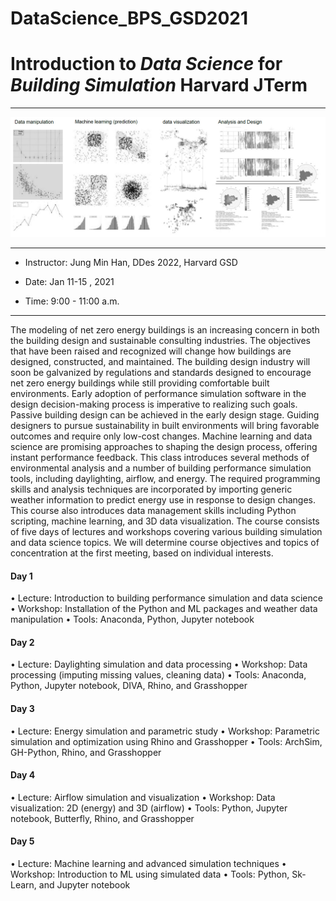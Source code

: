 # DataScience_BPS_GSD2021
# Introduction to *Data Science* for *Building Simulation* Harvard JTerm
<hr/>

![Data Science for Building Simulation](img/img_01.jpg)

<hr/>

- Instructor: Jung Min Han, DDes 2022, Harvard GSD
 
- Date: Jan 11-15 , 2021 
 
- Time: 9:00 - 11:00 a.m.


<hr/>
The modeling of net zero energy buildings is an increasing concern in both the building design and sustainable consulting industries. The objectives that have been raised and recognized will change how buildings are designed, constructed, and maintained. The building design industry will soon be galvanized by regulations and standards designed to encourage net zero energy buildings while still providing comfortable built environments. Early adoption of performance simulation software in the design decision-making process is imperative to realizing such goals. Passive building design can be achieved in the early design stage. Guiding designers to pursue sustainability in built environments will bring favorable outcomes and require only low-cost changes. 
Machine learning and data science are promising approaches to shaping the design process, offering instant performance feedback. This class introduces several methods of environmental analysis and a number of building performance simulation tools, including daylighting, airflow, and energy. The required programming skills and analysis techniques are incorporated by importing generic weather information to predict energy use in response to design changes. This course also introduces data management skills including Python scripting, machine learning, and 3D data visualization. 
The course consists of five days of lectures and workshops covering various building simulation and data science topics. We will determine course objectives and topics of concentration at the first meeting, based on individual interests.

#### Day 1 
•	Lecture: Introduction to building performance simulation and data science
•	Workshop: Installation of the Python and ML packages and weather data manipulation
•	Tools: Anaconda, Python, Jupyter notebook

#### Day 2
•	Lecture: Daylighting simulation and data processing 
•	Workshop: Data processing (imputing missing values, cleaning data)
•	Tools: Anaconda, Python, Jupyter notebook, DIVA, Rhino, and Grasshopper

#### Day 3
•	Lecture: Energy simulation and parametric study
•	Workshop:  Parametric simulation and optimization using Rhino and Grasshopper 
•	Tools: ArchSim, GH-Python, Rhino, and Grasshopper

#### Day 4 
•	Lecture: Airflow simulation and visualization
•	Workshop: Data visualization: 2D (energy) and 3D (airflow)
•	Tools: Python, Jupyter notebook, Butterfly, Rhino, and Grasshopper

#### Day 5
•	Lecture: Machine learning and advanced simulation techniques
•	Workshop: Introduction to ML using simulated data
•	Tools: Python, Sk-Learn, and Jupyter notebook




